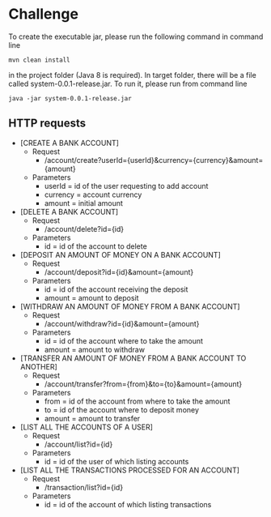 # Challenge

To create the executable jar, please run the following command in command line
```
mvn clean install
```
in the project folder (Java 8 is required). In target folder, there will be a file called system-0.0.1-release.jar. To run it, please run from command line
```
java -jar system-0.0.1-release.jar
```
## HTTP requests

- [CREATE A BANK ACCOUNT]
  - Request
    - /account/create?userId={userId}&currency={currency}&amount={amount}
  - Parameters
    - userId = id of the user requesting to add account
    - currency = account currency
    - amount = initial amount
- [DELETE A BANK ACCOUNT]
  - Request
    - /account/delete?id={id}
  - Parameters
    - id = id of the account to delete
- [DEPOSIT AN AMOUNT OF MONEY ON A BANK ACCOUNT]
  - Request
    - /account/deposit?id={id}&amount={amount}
  - Parameters
    - id = id of the account receiving the deposit
    - amount = amount to deposit
- [WITHDRAW AN AMOUNT OF MONEY FROM A BANK ACCOUNT]
  - Request
    - /account/withdraw?id={id}&amount={amount}
  - Parameters
    - id = id of the account where to take the amount
    - amount = amount to withdraw
- [TRANSFER AN AMOUNT OF MONEY FROM A BANK ACCOUNT TO ANOTHER]
  - Request
    - /account/transfer?from={from}&to={to}&amount={amount}
  - Parameters
    - from = id of the account from where to take the amount
    - to = id of the account where to deposit money
    - amount = amount to transfer
- [LIST ALL THE ACCOUNTS OF A USER]
  - Request
    - /account/list?id={id}
  - Parameters
    - id = id of the user of which listing accounts
- [LIST ALL THE TRANSACTIONS PROCESSED FOR AN ACCOUNT]
  - Request
    - /transaction/list?id={id}
  - Parameters
    - id = id of the account of which listing transactions

